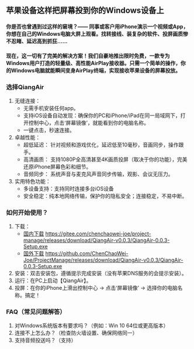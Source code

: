 ## 苹果设备这样把屏幕投到你的Windows设备上

#### 你是否也曾遇到过这样的窘境？—— 同事或客户用iPhone演示一个视频或App，你想在自己的Windows电脑大屏上观看。找转接线、装复杂的软件、投屏画质惨不忍睹、延迟高到抓狂……
#### 现在，这一切有了完美的解决方案！我们自豪地推出限时免费，一款专为Windows用户打造的轻量级、高性能AirPlay接收器。只需一个简单的操作，你的Windows电脑就能瞬间变身AirPlay终端，实现接收苹果设备的屏幕投放。

### 选择QiangAir
1. 无缝连接：
    - 无需手机安装任何app。
    - 支持iOS设备自动发现：确保你的PC和iPhone/iPad在同一局域网下，打开控制中心，点击‘屏幕镜像’，就能看到你的电脑名称。
    - 一键点击，秒速连接。
2. 卓越性能：
    - 超低延迟： 针对视频和游戏优化，延迟低至10毫秒，音画同步，操作跟手。
    - 高清画质： 支持1080P全高清甚至4K画质投屏（取决于你的功能），完美还原iPhone屏幕色彩和细节。
    - 音频同步： 系统声音与麦克风声音同步传输，观影、会议无压力。
3. 实用特色功能：
    - 多设备支持：支持同时连接多台iOS设备
    - 安全稳定：纯本地网络传输，保护你的隐私安全；连接稳定，不易中断。


### 如何开始使用？ 
1. 下载：
    - [国内下载](https://gitee.com/chenchaowei-joe/project-manage/releases/download/QiangAir-v0.0.2/QiangAir-0.0.2-Setup.exe) https://gitee.com/chenchaowei-joe/project-manage/releases/download/QiangAir-v0.0.3/QiangAir-0.0.3-Setup.exe
    - [国外下载](https://github.com/ChenChaoWei-Joe/ProjectManage/releases/download/QiangAir-v0.0.2/QiangAir-0.0.2-Setup.exe) https://github.com/ChenChaoWei-Joe/ProjectManage/releases/download/QiangAir-v0.0.3/QiangAir-0.0.3-Setup.exe
2. 安装：双击安装包，遵循提示完成安装（没有苹果DNS服务的会提示安装）。
3. 运行：在PC上启动【QiangAir】。
4. 投屏：在你的iPhone上滑出控制中心 -> 点击‘屏幕镜像’ -> 选择你的电脑名称。搞定！

### FAQ（常见问题解答）
1. 对Windows系统版本有要求吗？（例如：Win 10 64位或更高版本）
2. 连接不上怎么办？（检查防火墙设置、确保网络同一）
3. 支持音频投送吗？（支持）